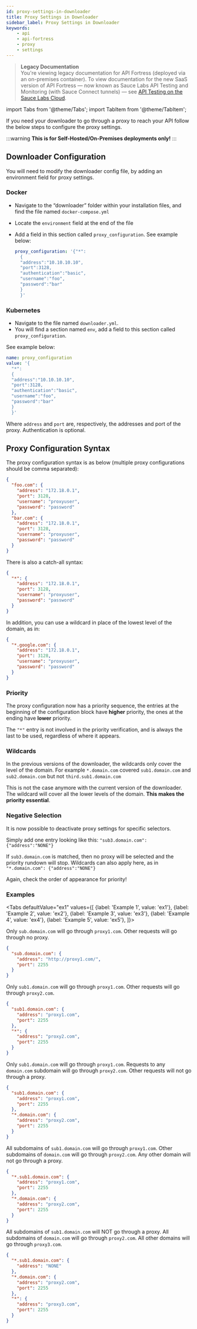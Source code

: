```yaml
---
id: proxy-settings-in-downloader
title: Proxy Settings in Downloader
sidebar_label: Proxy Settings in Downloader
keywords:
    - api
    - api-fortress
    - proxy
    - settings
---
```


<head>
  <meta name="robots" content="noindex" />
</head>

>**Legacy Documentation**<br/>You're viewing legacy documentation for API Fortress (deployed via an on-premises container). To view documentation for the new SaaS version of API Fortress &#8212; now known as Sauce Labs API Testing and Monitoring (with Sauce Connect tunnels) &#8212; see [API Testing on the Sauce Labs Cloud](/api-testing/).

import Tabs from '@theme/Tabs';
import TabItem from '@theme/TabItem';

If you need your downloader to go through a proxy to reach your API follow the below steps to configure the proxy settings.

:::warning
**This is for Self-Hosted/On-Premises deployments only!**
:::

## Downloader Configuration

You will need to modify the downloader config file, by adding an environment field for proxy settings.

### Docker

* Navigate to the “downloader” folder within your installation files, and find the file named `docker-compose.yml`

* Locate the `environment` field at the end of the file
* Add a field in this section called `proxy_configuration`.
  See example below:
  ```yaml
  proxy_configuration: '{"*":
    {
    "address":"10.10.10.10",
    "port":3128,
    "authentication":"basic",
    "username":"foo",
    "password":"bar"
    }
    }'
  ```

### Kubernetes  

* Navigate to the file named `downloader.yml`.
* You will find a section named `env`, add a field to this section called `proxy_configuration`.

See example below:

```yaml
name: proxy_configuration
value: '{
  "*":
  {
  "address":"10.10.10.10",
  "port":3128,
  "authentication":"basic",
  "username":"foo",
  "password":"bar"
  }
  }'

```

Where `address` and `port` are, respectively, the addresses and port of the proxy. Authentication is optional.

## Proxy Configuration Syntax

The proxy configuration syntax is as below (multiple proxy configurations should be comma separated):

```json
{
  "foo.com": {
    "address": "172.18.0.1",
    "port": 3128,
    "username": "proxyuser",
    "password": "password"
  },
  "bar.com": {
    "address": "172.18.0.1",
    "port": 3128,
    "username": "proxyuser",
    "password": "password"
  }
}
```

There is also a catch-all syntax:

```json
{
  "*": {
    "address": "172.18.0.1",
    "port": 3128,
    "username": "proxyuser",
    "password": "password"
  }
}
```
In addition, you can use a wildcard in place of the lowest level of the domain, as in:

```json
{
  "*.google.com": {
    "address": "172.18.0.1",
    "port": 3128,
    "username": "proxyuser",
    "password": "password"
  }
}
```

### Priority

The proxy configuration now has a priority sequence, the entries at the beginning of the configuration block have **higher** priority, the ones at the ending have **lower** priority.

The `"*"` entry is not involved in the priority verification, and is always the last to be used, regardless of where it appears.

### Wildcards

In the previous versions of the downloader, the wildcards only cover the level of the domain. For example `*.domain.com` covered `sub1.domain.com` and `sub2.domain.com` but not `third.sub1.domain.com`

This is not the case anymore with the current version of the downloader. The wildcard will cover all the lower levels of the domain. **This makes the priority essential**.

### Negative Selection

It is now possible to deactivate proxy settings for specific selectors.

Simply add one entry looking like this: `"sub3.domain.com":{"address":"NONE"}`

If `sub3.domain.com` is matched, then no proxy will be selected and the priority rundown will stop. Wildcards can also apply here, as in `"*.domain.com": {"address":"NONE"}`

Again, check the order of appearance for priority!

### Examples

<Tabs
  defaultValue="ex1"
  values={[
    {label: 'Example 1', value: 'ex1'},
    {label: 'Example 2', value: 'ex2'},
    {label: 'Example 3', value: 'ex3'},
    {label: 'Example 4', value: 'ex4'},
    {label: 'Example 5', value: 'ex5'},
  ]}>

<TabItem value="ex1">

Only `sub.domain.com` will go through `proxy1.com`. Other requests will go through no proxy.

```json
{
  "sub.domain.com": {
    "address": "http://proxy1.com/",
    "port": 2255
  }
}
```

</TabItem>
<TabItem value="ex2">

Only `sub1.domain.com` will go through `proxy1.com`. Other requests will go through `proxy2.com`.

```json
{
  "sub1.domain.com": {
    "address": "proxy1.com",
    "port": 2255
  },
  "*": {
    "address": "proxy2.com",
    "port": 2255
  }
}
```

</TabItem>
<TabItem value="ex3">

Only `sub1.domain.com` will go through `proxy1.com`. Requests to any `domain.com` subdomain will go through `proxy2.com`. Other requests will not go through a proxy.

```json
{
  "sub1.domain.com": {
    "address": "proxy1.com",
    "port": 2255
  },
  "*.domain.com": {
    "address": "proxy2.com",
    "port": 2255
  }
}
```

</TabItem>
<TabItem value="ex4">

All subdomains of `sub1.domain.com`  will go through `proxy1.com`. Other subdomains of `domain.com` will go through `proxy2.com`. Any other domain will not go through a proxy.

```json
{
  "*.sub1.domain.com": {
    "address": "proxy1.com",
    "port": 2255
  },
  "*.domain.com": {
    "address": "proxy2.com",
    "port": 2255
  }
}
```

</TabItem>
<TabItem value="ex5">

All subdomains of `sub1.domain.com` will NOT go through a proxy. All subdomains of `domain.com` will go through `proxy2.com`. All other domains will go through `proxy3.com`.

```json
{
  "*.sub1.domain.com": {
    "address": "NONE"
  },
  "*.domain.com": {
    "address": "proxy2.com",
    "port": 2255
  },
  "*": {
    "address": "proxy3.com",
    "port": 2255
  }
}
```

</TabItem>
</Tabs>
